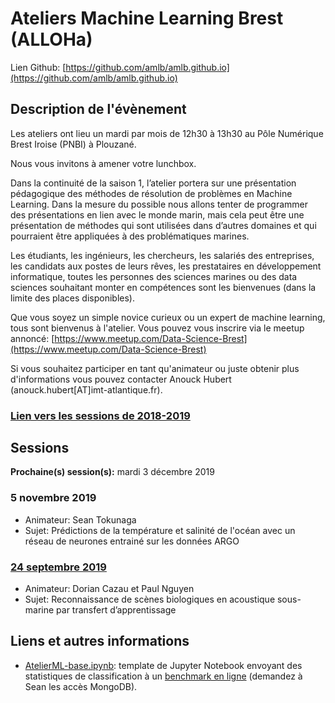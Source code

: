 # Ateliers Machine Learning Brest (ALLOHa)
Lien Github: [https://github.com/amlb/amlb.github.io](https://github.com/amlb/amlb.github.io)

## Description de l'évènement

Les ateliers ont lieu un mardi par mois de 12h30 à 13h30 au Pôle Numérique Brest Iroise (PNBI) à Plouzané.

Nous vous invitons à amener votre lunchbox.

Dans la continuité de la saison 1, l’atelier portera sur une présentation pédagogique des méthodes de résolution de problèmes en Machine Learning. Dans la mesure du possible nous allons tenter de programmer des présentations en lien avec le monde marin, mais cela peut être une présentation de méthodes qui sont utilisées dans d’autres domaines et qui pourraient être appliquées à des problématiques marines.

Les étudiants, les ingénieurs, les chercheurs, les salariés des entreprises, les candidats aux postes de leurs rêves, les prestataires en développement informatique, toutes les personnes des sciences marines ou des data sciences souhaitant monter en compétences sont les bienvenues (dans la limite des places disponibles).

Que vous soyez un simple novice curieux ou un expert de machine learning, tous sont bienvenus à l'atelier. Vous pouvez vous inscrire via le meetup annoncé: [https://www.meetup.com/Data-Science-Brest](https://www.meetup.com/Data-Science-Brest)

Si vous souhaitez participer en tant qu'animateur ou juste obtenir plus d'informations vous pouvez contacter Anouck Hubert (anouck.hubert\[AT\]imt-atlantique.fr).

### [Lien vers les sessions de 2018-2019](/Sessions2018-2019)

## Sessions

**Prochaine(s) session(s):** mardi 3 décembre 2019

### 5 novembre 2019
- Animateur: Sean Tokunaga
- Sujet: Prédictions de la température et salinité de l'océan avec un réseau de neurones entrainé sur les données ARGO

### [24 septembre 2019](https://github.com/amlb/amlb.github.io/blob/master/Sessions2019-2020/2019-09-24_detection_acoustique.pdf)
- Animateur: Dorian Cazau et Paul Nguyen
- Sujet: Reconnaissance de scènes biologiques en acoustique sous-marine par transfert d’apprentissage

## Liens et autres informations
- [AtelierML-base.ipynb](https://github.com/amlb/amlb.github.io/blob/master/Extra/AtelierML-base.ipynb): template de Jupyter Notebook envoyant des statistiques de classification à un [benchmark en ligne](https://stok.shinyapps.io/aml_shiny) (demandez à Sean les accès MongoDB).
